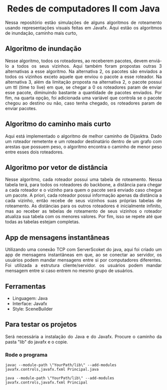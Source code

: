 <div align="center">
  <h1 align="center">Redes de computadores II com Java</h1>
</div>

<div align="justify">
Nessa repositório estão simulações de alguns algoritmos de roteamento usando representações visuais feitas em Javafx. Aqui estão os algoritmos de inundação, caminho mais curto, 
</div>

## Algoritmo de inundação
<div align="justify">
Nesse algoritmo, todos os roteadores, ao receberem pacotes, devem enviá-lo a todos os seus vizinhos. Aqui também foram propostas outras 3 alternativas a esse algoritmo. Na alternativa 2, os pacotes são enviados a todos os vizinhos exceto aquele que enviou o pacote a esse roteador. Na alternativa 3, além da limitação proposta na alternativa 2, o pacote possui um ttl (time to live) em que, se chegar a 0 os roteadores param de enviar esse pacote, diminuindo bastante a quantidade de pacotes enviados. Por fim, na quarta opção, foi adicionada uma variável que controla se o pacote chegou ao destino ou não, caso tenha chegado, os roteadores param de enviar pacotes.
</div>

## Algoritmo do caminho mais curto
<div align="justify">
Aqui está implementado o algoritmo de melhor caminho de Dijasktra. Dado um roteador remetente e um roteador destinatário dentro de um grafo com arestas que possuem peso, o algoritmo encontra o caminho de menor peso entre esses dois roteadores.
</div>

## Algoritmo por vetor de distância
<div align="justify">
Nesse algoritmo, cada roteador possui uma tabela de roteamento. Nessa tabela terá, para todos os roteadores do backbone, a distância para chegar a cada roteador e o vizinho para quem o pacote será enviado caso chegue um pacote. A priori, cada roteador possui informação apenas da distância a cada vizinho, então recebe de seus vizinhos suas próprias tabelas de roteamento. As distâncias para os outros roteadores é inicialmente infinito, mas ao receber as tebelas de roteamento de seus vizinhos o roteador atualiza sua tabela com os menores valores. Por fim, isso se repete até que todas as tabelas estejam completas.
</div>

## App de mensagens instantâneas
<div align="justify">
Utilizando uma conexão TCP com ServerScoket do java, aqui foi criado um app de mensagens instantâneas em que, ao se conectar ao servidor, os usuários podem mandar mensagens entre si por computadores diferentes. Foi utilizada a estrutura cliente/servidor. os usuários podem mandar mensagem entre si caso entrem no mesmo grupo de usuários.
</div>

## Ferramentas
- Linguagem: Java
- Interface: Javafx
- Style: SceneBuilder

## Para testar os projetos
<div align="justify">
Será necessária a instalação do Java e do Javafx. Procure o caminho da pasta "lib" do javafx e o copie.
</div>

### Rode o programa
```shell
javac --module-path \"YourPath/lib\" --add-modules javafx.controls,javafx.fxml Principal.java
```
```shell
java --module-path \"YourPath/lib\" --add-modules javafx.controls,javafx.fxml Principal
```
</div>
